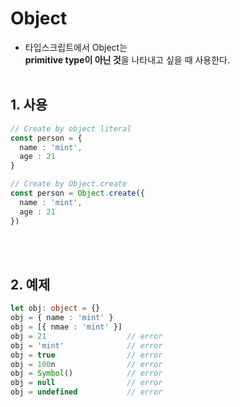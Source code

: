 # Object
* 타입스크립트에서 Object는  
**primitive type이 아닌 것**을 나타내고 싶을 때 사용한다.
<br/><br/>

## 1. 사용
```typescript
// Create by object literal
const person = {
  name : 'mint',
  age : 21
}
```

```typescript
// Create by Object.create
const person = Object.create({
  name : 'mint',
  age : 21
})
```
<br/><br/>

## 2. 예제
```typescript
let obj: object = {}
obj = { name : 'mint' }
obj = [{ nmae : 'mint' }]
obj = 21                  // error
obj = 'mint'              // error  
obj = true                // error
obj = 100n                // error
obj = Symbol()            // error
obj = null                // error
obj = undefined           // error
```
